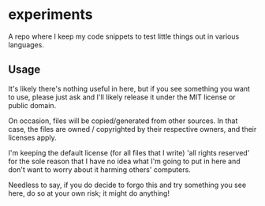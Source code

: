 # experiments

A repo where I keep my code snippets to test little things out in various languages.

## Usage
It's likely there's nothing useful in here, but if you see something you want to use, please just ask and I'll likely release it under the MIT license or public domain.

On occasion, files will be copied/generated from other sources. In that case, the files are owned / copyrighted by their respective owners, and their licenses apply.

I'm keeping the default license (for all files that I write) 'all rights reserved' for the sole reason that I have no idea what I'm going to put in here and don't want to worry about it harming others' computers.

Needless to say, if you do decide to forgo this and try something you see here, do so at your own risk; it might do anything!
